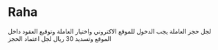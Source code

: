 # Raha
لجل حجز العاملة يجب الدخول للموقع الاكتروني واختيار العاملة وتوقيع العقود داخل الموقع وتسديد 30 ريال لجل اعتماد الحجز
